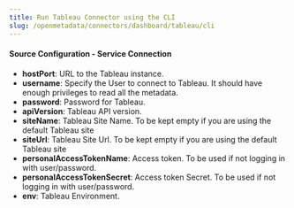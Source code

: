 ```yaml
---
title: Run Tableau Connector using the CLI
slug: /openmetadata/connectors/dashboard/tableau/cli
---
```


<ConnectorIntro connector="Tableau" goal="CLI"/>

<Requirements />

<MetadataIngestionServiceDev service="dashboard" connector="Tableau" goal="CLI"/>

<h4>Source Configuration - Service Connection</h4>

- **hostPort**: URL to the Tableau instance.
- **username**: Specify the User to connect to Tableau. It should have enough privileges to read all the metadata.
- **password**: Password for Tableau.
- **apiVersion**: Tableau API version.
- **siteName**: Tableau Site Name. To be kept empty if you are using the default Tableau site
- **siteUrl**: Tableau Site Url. To be kept empty if you are using the default Tableau site
- **personalAccessTokenName**: Access token. To be used if not logging in with user/password.
- **personalAccessTokenSecret**: Access token Secret. To be used if not logging in with user/password.
- **env**: Tableau Environment.

<MetadataIngestionConfig service="dashboard" connector="Tableau" goal="CLI" />
